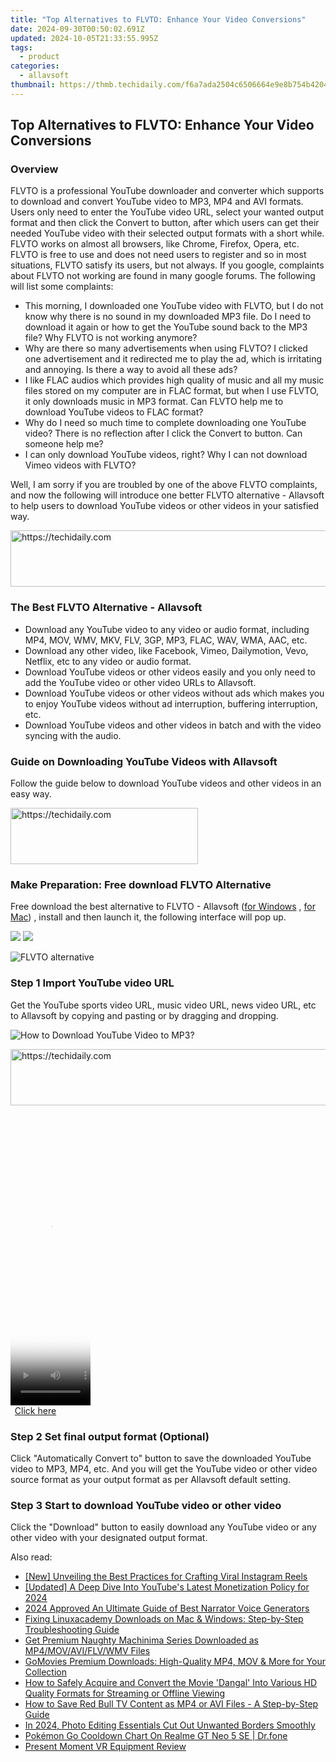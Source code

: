 ```yaml
---
title: "Top Alternatives to FLVTO: Enhance Your Video Conversions"
date: 2024-09-30T00:50:02.691Z
updated: 2024-10-05T21:33:55.995Z
tags:
  - product
categories:
  - allavsoft
thumbnail: https://thmb.techidaily.com/f6a7ada2504c6506664e9e8b754b42045262a6658f56d976380c29d41a986404.jpg
---
```


## Top Alternatives to FLVTO: Enhance Your Video Conversions

### Overview

FLVTO is a professional YouTube downloader and converter which supports to download and convert YouTube video to MP3, MP4 and AVI formats. Users only need to enter the YouTube video URL, select your wanted output format and then click the Convert to button, after which users can get their needed YouTube video with their selected output formats with a short while. FLVTO works on almost all browsers, like Chrome, Firefox, Opera, etc. FLVTO is free to use and does not need users to register and so in most situations, FLVTO satisfy its users, but not always. If you google, complaints about FLVTO not working are found in many google forums. The following will list some complaints:

* This morning, I downloaded one YouTube video with FLVTO, but I do not know why there is no sound in my downloaded MP3 file. Do I need to download it again or how to get the YouTube sound back to the MP3 file? Why FLVTO is not working anymore?
* Why are there so many advertisements when using FLVTO? I clicked one advertisement and it redirected me to play the ad, which is irritating and annoying. Is there a way to avoid all these ads?
* I like FLAC audios which provides high quality of music and all my music files stored on my computer are in FLAC format, but when I use FLVTO, it only downloads music in MP3 format. Can FLVTO help me to download YouTube videos to FLAC format?
* Why do I need so much time to complete downloading one YouTube video? There is no reflection after I click the Convert to button. Can someone help me?
* I can only download YouTube videos, right? Why I can not download Vimeo videos with FLVTO?

Well, I am sorry if you are troubled by one of the above FLVTO complaints, and now the following will introduce one better FLVTO alternative - Allavsoft to help users to download YouTube videos or other videos in your satisfied way.

<!-- affiliate ads begin -->
<a href="https://appsumo.8odi.net/c/5597632/2094480/7443" target="_top" id="2094480">
  <img src="//a.impactradius-go.com/display-ad/7443-2094480" border="0" alt="https://techidaily.com" width="728" height="90"/>
</a>
<img height="0" width="0" src="https://appsumo.8odi.net/i/5597632/2094480/7443" style="position:absolute;visibility:hidden;" border="0" />
<!-- affiliate ads end -->

### The Best FLVTO Alternative - Allavsoft

* Download any YouTube video to any video or audio format, including MP4, MOV, WMV, MKV, FLV, 3GP, MP3, FLAC, WAV, WMA, AAC, etc.
* Download any other video, like Facebook, Vimeo, Dailymotion, Vevo, Netflix, etc to any video or audio format.
* Download YouTube videos or other videos easily and you only need to add the YouTube video or other video URLs to Allavsoft.
* Download YouTube videos or other videos without ads which makes you to enjoy YouTube videos without ad interruption, buffering interruption, etc.
* Download YouTube videos and other videos in batch and with the video syncing with the audio.

### Guide on Downloading YouTube Videos with Allavsoft

Follow the guide below to download YouTube videos and other videos in an easy way.

<!-- affiliate ads begin -->
<a href="https://aligracehair.sjv.io/c/5597632/2047406/19272" target="_top" id="2047406">
  <img src="//a.impactradius-go.com/display-ad/19272-2047406" border="0" alt="https://techidaily.com" width="300" height="90"/>
</a>
<img height="0" width="0" src="https://aligracehair.sjv.io/i/5597632/2047406/19272" style="position:absolute;visibility:hidden;" border="0" />
<!-- affiliate ads end -->

### Make Preparation: Free download FLVTO Alternative

Free download the best alternative to FLVTO - Allavsoft ([for Windows](https://tools.techidaily.com/allavsoft/products/) , [for Mac](https://tools.techidaily.com/allavsoft/products/)) , install and then launch it, the following interface will pop up.

[![](https://www.allavsoft.com/how-to/../images/how-to/free-download-win.jpg)](https://tools.techidaily.com/allavsoft/products/) [![](https://www.allavsoft.com/how-to/../images/how-to/free-download-mac.jpg)](https://tools.techidaily.com/allavsoft/products/)

![FLVTO alternative](https://www.allavsoft.com/how-to/../images/allavsoft/screen-shot-600.jpg)

### Step 1 Import YouTube video URL

Get the YouTube sports video URL, music video URL, news video URL, etc to Allavsoft by copying and pasting or by dragging and dropping.

![How to Download YouTube Video to MP3?](https://www.allavsoft.com/how-to/../images/how-to/download-rtmp-video/download-rtmp-video.jpg)

<!-- affiliate ads begin -->
<a href="https://ephamedtechinc.pxf.io/c/5597632/2136622/26400" target="_top" id="2136622">
  <img src="//a.impactradius-go.com/display-ad/26400-2136622" border="0" alt="https://techidaily.com" width="728" height="90"/>
</a>
<img height="0" width="0" src="https://ephamedtechinc.pxf.io/i/5597632/2136622/26400" style="position:absolute;visibility:hidden;" border="0" />
<!-- affiliate ads end -->

<!-- affiliate ads begin -->
<span id="1977023">
					<video width="128" height="480" style="cursor:pointer"
           poster="//a.impactradius-go.com/display-clicktoplayimage/1977023.png"
           onclick="if(!this.playClicked){this.play();this.setAttribute('controls',true);this.playClicked=true;}">
	   <source src="//a.impactradius-go.com/display-ad/22993-1977023">
	   <img src="//a.impactradius-go.com/display-clicktoplayimage/1977023.png" style="border: none; height: 100%; width: 100%; object-fit: contain">
	</video>
	<div style="width:80px;text-align:center"><a href="javascript:window.open(decodeURIComponent('https%3A%2F%2Fhomestyler.sjv.io%2Fc%2F5597632%2F1977023%2F22993'), '_blank');void(0);">Click here</a></div>
</span>
<img height="0" width="0" src="https://imp.pxf.io/i/5597632/1977023/22993" style="position:absolute;visibility:hidden;" border="0" />
<!-- affiliate ads end -->

### Step 2 Set final output format (Optional)

Click "Automatically Convert to" button to save the downloaded YouTube video to MP3, MP4, etc. And you will get the YouTube video or other video source format as your output format as per Allavsoft default setting.

### Step 3 Start to download YouTube video or other video

Click the "Download" button to easily download any YouTube video or any other video with your designated output format.

<ins class="adsbygoogle"
     style="display:block"
     data-ad-format="autorelaxed"
     data-ad-client="ca-pub-7571918770474297"
     data-ad-slot="1223367746"></ins>

<ins class="adsbygoogle"
     style="display:block"
     data-ad-client="ca-pub-7571918770474297"
     data-ad-slot="8358498916"
     data-ad-format="auto"
     data-full-width-responsive="true"></ins>

<span class="atpl-alsoreadstyle">Also read:</span>
<div><ul>
<li><a href="https://instagram-clips.techidaily.com/new-unveiling-the-best-practices-for-crafting-viral-instagram-reels/"><u>[New] Unveiling the Best Practices for Crafting Viral Instagram Reels</u></a></li>
<li><a href="https://facebook-video-share.techidaily.com/updated-a-deep-dive-into-youtubes-latest-monetization-policy-for-2024/"><u>[Updated] A Deep Dive Into YouTube's Latest Monetization Policy for 2024</u></a></li>
<li><a href="https://ai-voice.techidaily.com/2024-approved-an-ultimate-guide-of-best-narrator-voice-generators/"><u>2024 Approved An Ultimate Guide of Best Narrator Voice Generators</u></a></li>
<li><a href="https://win-marvelous.techidaily.com/fixing-linuxacademy-downloads-on-mac-and-windows-step-by-step-troubleshooting-guide/"><u>Fixing Linuxacademy Downloads on Mac & Windows: Step-by-Step Troubleshooting Guide</u></a></li>
<li><a href="https://win-marvelous.techidaily.com/get-premium-naughty-machinima-series-downloaded-as-mp4movaviflvwmv-files/"><u>Get Premium Naughty Machinima Series Downloaded as MP4/MOV/AVI/FLV/WMV Files</u></a></li>
<li><a href="https://win-marvelous.techidaily.com/gomovies-premium-downloads-high-quality-mp4-mov-and-more-for-your-collection/"><u>GoMovies Premium Downloads: High-Quality MP4, MOV & More for Your Collection</u></a></li>
<li><a href="https://win-marvelous.techidaily.com/how-to-safely-acquire-and-convert-the-movie-dangal-into-various-hd-quality-formats-for-streaming-or-offline-viewing/"><u>How to Safely Acquire and Convert the Movie 'Dangal' Into Various HD Quality Formats for Streaming or Offline Viewing</u></a></li>
<li><a href="https://win-marvelous.techidaily.com/how-to-save-red-bull-tv-content-as-mp4-or-avi-files-a-step-by-step-guide/"><u>How to Save Red Bull TV Content as MP4 or AVI Files - A Step-by-Step Guide</u></a></li>
<li><a href="https://extra-skills.techidaily.com/in-2024-photo-editing-essentials-cut-out-unwanted-borders-smoothly/"><u>In 2024, Photo Editing Essentials Cut Out Unwanted Borders Smoothly</u></a></li>
<li><a href="https://pokemon-go-android.techidaily.com/pokemon-go-cooldown-chart-on-realme-gt-neo-5-se-drfone-by-drfone-virtual-android/"><u>Pokémon Go Cooldown Chart On Realme GT Neo 5 SE | Dr.fone</u></a></li>
<li><a href="https://extra-hints.techidaily.com/present-moment-vr-equipment-review/"><u>Present Moment VR Equipment Review</u></a></li>
</ul></div>

